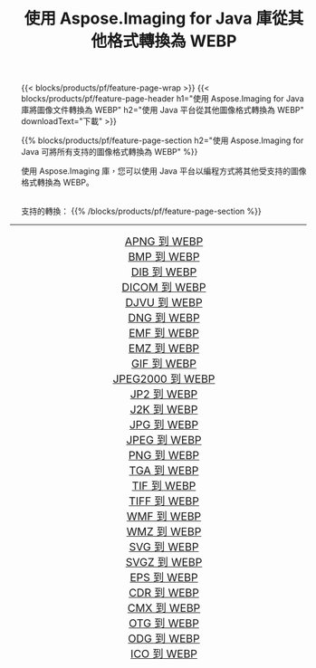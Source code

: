 ﻿---
title: 使用 Aspose.Imaging for Java 庫從其他格式轉換為 WEBP 
weight: 3920
url: /zh-hant/java/conversion/to/webp 
lang: zh-hant
langdirlevel: 2
locales: zh-hans,ja,it,ru,de,es,fr,nl,id,lt,pl,pt,vi,tr,ko,zh-hant,ar,hi,th,sv,cs,uk,he
description: 使用 Aspose.Imaging，您可以使用 Java 從其他格式轉換為 WEBP
---

{{< blocks/products/pf/feature-page-wrap >}}
{{< blocks/products/pf/feature-page-header h1="使用 Aspose.Imaging for Java 庫將圖像文件轉換為 WEBP" h2="使用 Java 平台從其他圖像格式轉換為 WEBP" downloadText="下載" >}}


{{% blocks/products/pf/feature-page-section  h2="使用 Aspose.Imaging for Java 可將所有支持的圖像格式轉換為 WEBP" %}}
<p align=justify>使用 Aspose.Imaging 庫，您可以使用 Java 平台以編程方式將其他受支持的圖像格式轉換為 WEBP。</p>
<br/>
支持的轉換：
{{% /blocks/products/pf/feature-page-section %}}
<div class="container-fluid productfamilypage bg-gray">
    <div class="convertypes bg-gray agp-content section">
        <div class="container">
		<hr style="margin-left:-20px;"/>
		<div class="row other-converters" style="gap: 10px;font-size: 19px;text-align:center;">
		    <div class='col-md-2 other-converter remove-lp remove-rp'><a href="/imaging/zh-hant/java/conversion/apng-to-webp" style="padding:15px;">APNG 到 WEBP</a></div>
<div class='col-md-2 other-converter remove-lp remove-rp'><a href="/imaging/zh-hant/java/conversion/bmp-to-webp" style="padding:15px;">BMP 到 WEBP</a></div>
<div class='col-md-2 other-converter remove-lp remove-rp'><a href="/imaging/zh-hant/java/conversion/dib-to-webp" style="padding:15px;">DIB 到 WEBP</a></div>
<div class='col-md-2 other-converter remove-lp remove-rp'><a href="/imaging/zh-hant/java/conversion/dicom-to-webp" style="padding:15px;">DICOM 到 WEBP</a></div>
<div class='col-md-2 other-converter remove-lp remove-rp'><a href="/imaging/zh-hant/java/conversion/djvu-to-webp" style="padding:15px;">DJVU 到 WEBP</a></div>
<div class='col-md-2 other-converter remove-lp remove-rp'><a href="/imaging/zh-hant/java/conversion/dng-to-webp" style="padding:15px;">DNG 到 WEBP</a></div>
<div class='col-md-2 other-converter remove-lp remove-rp'><a href="/imaging/zh-hant/java/conversion/emf-to-webp" style="padding:15px;">EMF 到 WEBP</a></div>
<div class='col-md-2 other-converter remove-lp remove-rp'><a href="/imaging/zh-hant/java/conversion/emz-to-webp" style="padding:15px;">EMZ 到 WEBP</a></div>
<div class='col-md-2 other-converter remove-lp remove-rp'><a href="/imaging/zh-hant/java/conversion/gif-to-webp" style="padding:15px;">GIF 到 WEBP</a></div>
<div class='col-md-2 other-converter remove-lp remove-rp'><a href="/imaging/zh-hant/java/conversion/jpeg2000-to-webp" style="padding:15px;">JPEG2000 到 WEBP</a></div>
<div class='col-md-2 other-converter remove-lp remove-rp'><a href="/imaging/zh-hant/java/conversion/jp2-to-webp" style="padding:15px;">JP2 到 WEBP</a></div>
<div class='col-md-2 other-converter remove-lp remove-rp'><a href="/imaging/zh-hant/java/conversion/j2k-to-webp" style="padding:15px;">J2K 到 WEBP</a></div>
<div class='col-md-2 other-converter remove-lp remove-rp'><a href="/imaging/zh-hant/java/conversion/jpg-to-webp" style="padding:15px;">JPG 到 WEBP</a></div>
<div class='col-md-2 other-converter remove-lp remove-rp'><a href="/imaging/zh-hant/java/conversion/jpeg-to-webp" style="padding:15px;">JPEG 到 WEBP</a></div>
<div class='col-md-2 other-converter remove-lp remove-rp'><a href="/imaging/zh-hant/java/conversion/png-to-webp" style="padding:15px;">PNG 到 WEBP</a></div>
<div class='col-md-2 other-converter remove-lp remove-rp'><a href="/imaging/zh-hant/java/conversion/tga-to-webp" style="padding:15px;">TGA 到 WEBP</a></div>
<div class='col-md-2 other-converter remove-lp remove-rp'><a href="/imaging/zh-hant/java/conversion/tif-to-webp" style="padding:15px;">TIF 到 WEBP</a></div>
<div class='col-md-2 other-converter remove-lp remove-rp'><a href="/imaging/zh-hant/java/conversion/tiff-to-webp" style="padding:15px;">TIFF 到 WEBP</a></div>
<div class='col-md-2 other-converter remove-lp remove-rp'><a href="/imaging/zh-hant/java/conversion/wmf-to-webp" style="padding:15px;">WMF 到 WEBP</a></div>
<div class='col-md-2 other-converter remove-lp remove-rp'><a href="/imaging/zh-hant/java/conversion/wmz-to-webp" style="padding:15px;">WMZ 到 WEBP</a></div>
<div class='col-md-2 other-converter remove-lp remove-rp'><a href="/imaging/zh-hant/java/conversion/svg-to-webp" style="padding:15px;">SVG 到 WEBP</a></div>
<div class='col-md-2 other-converter remove-lp remove-rp'><a href="/imaging/zh-hant/java/conversion/svgz-to-webp" style="padding:15px;">SVGZ 到 WEBP</a></div>
<div class='col-md-2 other-converter remove-lp remove-rp'><a href="/imaging/zh-hant/java/conversion/eps-to-webp" style="padding:15px;">EPS 到 WEBP</a></div>
<div class='col-md-2 other-converter remove-lp remove-rp'><a href="/imaging/zh-hant/java/conversion/cdr-to-webp" style="padding:15px;">CDR 到 WEBP</a></div>
<div class='col-md-2 other-converter remove-lp remove-rp'><a href="/imaging/zh-hant/java/conversion/cmx-to-webp" style="padding:15px;">CMX 到 WEBP</a></div>
<div class='col-md-2 other-converter remove-lp remove-rp'><a href="/imaging/zh-hant/java/conversion/otg-to-webp" style="padding:15px;">OTG 到 WEBP</a></div>
<div class='col-md-2 other-converter remove-lp remove-rp'><a href="/imaging/zh-hant/java/conversion/odg-to-webp" style="padding:15px;">ODG 到 WEBP</a></div>
<div class='col-md-2 other-converter remove-lp remove-rp'><a href="/imaging/zh-hant/java/conversion/ico-to-webp" style="padding:15px;">ICO 到 WEBP</a></div>
                </div>
        </div>
    </div>
</div>
<br/>

